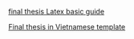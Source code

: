 [final thesis Latex basic guide](https://husteduvn-my.sharepoint.com/:p:/g/personal/office_soict_hust_edu_vn/EW0NvY3gTgtAmtIH5SDy3FYBhzCZ-rECVCgR0_DiR52Hnw?e=HhZScs)

[Final thesis in Vietnamese template](https://www.overleaf.com/project/62c0396eb2a8736e0904e424)